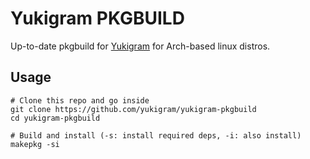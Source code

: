 # Yukigram PKGBUILD

Up-to-date pkgbuild for [Yukigram](https://github.com/yukigram/yukigram) for Arch-based linux distros.

## Usage

```shell
# Clone this repo and go inside
git clone https://github.com/yukigram/yukigram-pkgbuild
cd yukigram-pkgbuild

# Build and install (-s: install required deps, -i: also install)
makepkg -si
```
